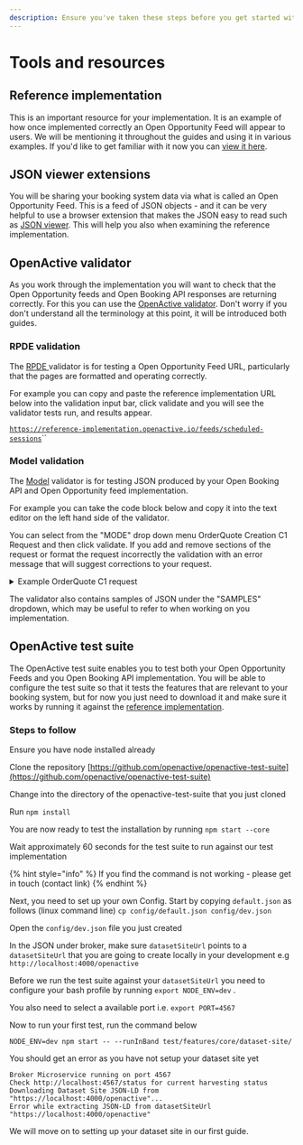 ```yaml
---
description: Ensure you've taken these steps before you get started with the guides
---
```


# Tools and resources

## Reference implementation

This is an important resource for your implementation. It is an example of how once implemented correctly an Open Opportunity Feed will appear to users. We will be mentioning it throughout the guides and using it in various examples. If you'd like to get familiar with it now you can [view it here](https://reference-implementation.openactive.io/OpenActive).

## JSON viewer extensions

You will be sharing your booking system data via what is called an Open Opportunity Feed. This is a feed of JSON objects - and it can be very helpful to use a browser extension that makes the JSON easy to read such as [JSON viewer](https://github.com/tulios/json-viewer). This will help you also when examining the reference implementation.&#x20;

## OpenActive validator

As you work through the implementation you will want to check that the Open Opportunity feeds and Open Booking API responses are returning correctly. For this you can use the [OpenActive validator](https://validator.openactive.io/rpde). Don't worry if you don't understand all the terminology at this point, it will be introduced both guides.

### RPDE validation

The [RPDE ](https://validator.openactive.io/rpde)validator is for testing a Open Opportunity Feed URL, particularly that the pages are formatted and operating correctly.

For example you can copy and paste the reference implementation URL below into the validation input bar, click validate and you will see the validator tests run, and results appear.

[`https://reference-implementation.openactive.io/feeds/scheduled-sessions`](https://reference-implementation.openactive.io/feeds/scheduled-sessions)``

### Model validation

The [Model](https://validator.openactive.io/) validator is for testing JSON produced by your Open Booking API and Open Opportunity feed implementation.

For example you can take the code block below and copy it into the text editor on the left hand side of the validator.&#x20;

You can select from the "MODE" drop down menu OrderQuote Creation C1 Request and then click validate. If you add and remove sections of the request or format the request incorrectly the validation with an error message that will suggest corrections to your request.&#x20;

<details>

<summary>Example OrderQuote C1 request</summary>

```
{
  "@context": "https://openactive.io/",
  "@type": "OrderQuote",
  "brokerRole": "https://openactive.io/AgentBroker",
  "broker": {
    "@type": "Organization",
    "name": "MyFitnessApp",
    "email": "contact@myfitnessapp.example.com",
    "url": "https://myfitnessapp.example.com",
    "description": "A fitness app for all the community",
    "logo": {
      "@type": "ImageObject",
      "url": "http://data.myfitnessapp.org.uk/images/logo.png"
    },
    "address": {
      "@type": "PostalAddress",
      "streetAddress": "Alan Peacock Way",
      "addressLocality": "Village East",
      "addressRegion": "Middlesbrough",
      "postalCode": "TS4 3AE",
      "addressCountry": "GB"
    }
  },
  "seller": {
    "@type": "Organization",
    "@id": "https://example.com/api/organisations/123"
  },
  "orderedItem": [
    {
      "@type": "OrderItem",
      "position": 0,
      "acceptedOffer": {
        "@type": "Offer",
        "@id": "https://example.com/events/452#/offers/878"
      },
      "orderedItem": {
        "@type": "ScheduledSession",
        "@id": "https://example.com/events/452/subEvents/132"
      }
    }
  ]
}
```

</details>

The validator also contains samples of JSON under the "SAMPLES" dropdown, which may be useful to refer to when working on you implementation.&#x20;



## OpenActive test suite

The OpenActive test suite enables you to test both your Open Opportunity Feeds and you Open Booking API implementation. You will be able to configure the test suite so that it tests the features that are relevant to your booking system, but for now you just need to download it and make sure it works by running it against the [reference implementation](./#reference-implementation).&#x20;

### Steps to follow

Ensure you have node installed already&#x20;

Clone the repository [https://github.com/openactive/openactive-test-suite](https://github.com/openactive/openactive-test-suite)

Change into the directory of the openactive-test-suite that you just cloned

Run `npm install`

You are now ready to test the installation by running `npm start --core`&#x20;

Wait approximately 60 seconds for the test suite to run against our test implementation

{% hint style="info" %}
If you find the command is not working - please get in touch (contact link)
{% endhint %}

Next, you need to set up your own Config. Start by copying `default.json` as follows (linux command line) `cp config/default.json config/dev.json`

Open the `config/dev.json` file you just created

In the JSON under broker, make sure `datasetSiteUrl` points to a `datasetSiteUrl` that you are going to create locally in your development e.g `http://localhost:4000/openactive`

Before we run the test suite against your `datasetSiteUrl` you need to configure your bash profile by running `export NODE_ENV=dev` .

You also need to select a available port i.e. `export PORT=4567`

Now to run your first test, run the command below

`NODE_ENV=dev npm start -- --runInBand test/features/core/dataset-site/`

You should get an error as you have not setup your dataset site yet&#x20;

```
Broker Microservice running on port 4567
Check http://localhost:4567/status for current harvesting status
Downloading Dataset Site JSON-LD from "https://localhost:4000/openactive"...
Error while extracting JSON-LD from datasetSiteUrl "https://localhost:4000/openactive"
```

We will move on to setting up your dataset site in our first guide.
